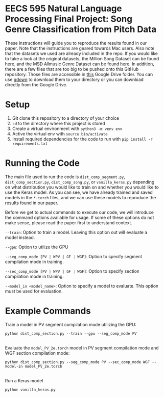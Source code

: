 # EECS 595 Natural Language Processing Final Project: Song Genre Classification from Pitch Data

These instructions will guide you to reproduce the results found in our paper. Note that the instructions are geared towards Mac users. Also note that the datasets we used are already included in the repo. If you would like to take a look at the original datasets, the Million Song Dataset can be found [here](http://millionsongdataset.com/), and the MSD Allmusic Genre Dataset can be found [here](http://www.ifs.tuwien.ac.at/mir/msd/partitions/msd-MAGD-genreAssignment.cls). In addition, there are a few files that are too big to be pushed onto this GitHub repository. Those files are accessible in [this](https://drive.google.com/drive/u/0/folders/0AJ1vx5o3L_LpUk9PVA) Google Drive folder. You can use [gdown](https://github.com/wkentaro/gdown) to download them to your directory or you can download directly from the Google Drive.

# Setup
1. Git clone this repository to a directory of your choice
2. `cd` to the directory where this project is stored
3. Create a virtual environment with `python3 -m venv env`
4. Active the virtual env with `source bin/activate`
5. Install required dependencies for the code to run with `pip install -r requirements.txt`

# Running the Code
The main file used to run the code is `dist_comp_segment.py`, `dist_comp_section.py`, `dist_comp_song.py`, or `vanilla_keras.py` depending on what distribution you would like to train on and whether you would like to use the Keras model. As you can see, we have already trained and saved models in the `*.torch` files, and we can use these models to reproduce the results found in our paper.

Before we get to actual commands to execute our code, we will introduce the command options available for usage. If some of these options do not make sense, please read the paper first to understand context.

`--train`: Option to train a model. Leaving this option out will evaluate a model instead.

`--gpu`: Option to utilize the GPU

`--seg_comp_mode [PV | WPV | GF | WGF]`: Option to specify segment compilation mode in training.

`--sec_comp_mode [PV | WPV | GF | WGF]`: Option to specify section compilation mode in training.

`--model_in <model_name>`: Option to specify a model to evaluate. This option must be used for evaluation.

# Example Commands
Train a model in PV segment compilation mode utilizing the GPU:

`python dist_comp_section.py --train --gpu --seg_comp_mode PV`
<br/><br/>

Evaluate the `model_PV_2e.torch` model in PV segment compilation mode and WGF section compilation mode:

`python dist_comp_section.py --seg_comp_mode PV --sec_comp_mode WGF --model-in model_PV_2e.torch`
<br/><br/>

Run a Keras model

`python vanilla_keras.py`
